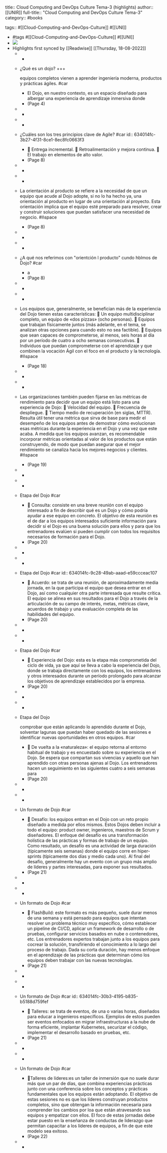 title:: Cloud Computing and DevOps Culture Tema-3 (highlights)
author:: [[UNIR]]
full-title:: "Cloud Computing and DevOps Culture Tema-3"
category:: #books

tags:: #[[Cloud-Computing-and-DevOps-Culture]] #[[UNI]]

- #tags #[[Cloud-Computing-and-DevOps-Culture]] #[[UNI]]
- ![](https://readwise-assets.s3.amazonaws.com/media/uploaded_book_covers/profile_22942/feac113b-e266-4bc9-99da-9c7fa14cf86a.jpg)
- Highlights first synced by [[Readwise]] [[Thursday, 18-08-2022]]
	- -
	- ¿Qué es un dojo? +++
	  
	  equipos completos vienen a aprender ingeniería moderna, productos y prácticas ágiles. #car
		- El Dojo, en nuestro contexto, es un espacio  diseñado  para  albergar  una  experiencia  de  aprendizaje  inmersiva  donde
		- (Page 4)
	- -
	- -
	- ¿Cuáles son los tres principios clave de Agile? #car
	  id:: 634014fc-3b27-4f31-8ce1-8ec8fc0663f3
		-   Entrega incremental.   Retroalimentación y mejora continua.   El trabajo en elementos de alto valor.
		- (Page 8)
	- -
	- -
	- La orientación al producto se refiere a la necesidad de que un equipo que acude al Dojo  adopte,  si  no  lo  ha  hecho  ya,  una  orientación  al  producto  en  lugar  de  una orientación al proyecto. Esta orientación implica que el equipo esté preparado para resolver,  crear  y  construir  soluciones  que  puedan  satisfacer  una  necesidad  de negocio. #ñspace
		- (Page 8)
	- -
	- -
	- ¿A qué nos referimos con "orientción l producto" cundo hblmos de Dojo? #car
		- a
		- (Page 8)
	- -
	- -
	- Los equipos que, generalmente, se benefician más de la experiencia del Dojo tienen estas características:   Un equipo multidisciplinar completo, un equipo de «dos pizzas» (ocho personas).   Equipos que trabajan físicamente juntos (más adelante, en el tema, se analizan otras opciones para cuando esto no sea factible).   Equipos que sean capaces de comprometerse, al menos, seis horas al día por un período de cuatro a ocho semanas consecutivas.   Individuos  que  puedan  comprometerse  con  el  aprendizaje  y  que  combinen  la vocación Ágil con el foco en el producto y la tecnología. #ñspace
		- (Page 18)
	- -
	- -
	- Las  organizaciones  también  pueden  fijarse  en  las  métricas  de  rendimiento  para decidir que un equipo está listo para una experiencia de Dojo:   Velocidad del equipo.   Frecuencia de despliegue.   Tiempo medio de recuperación (en siglas, MTTR). Resulta  útil  tener  una  métrica  que  sirva  de  base  para  medir  el  desempeño  de  los equipos antes de demostrar cómo evolucionan esas métricas durante la experiencia en  el  Dojo  y  una  vez  que  este  acaba.  A  medida  que  los  equipos  avanzan,  es recomendable  incorporar  métricas  orientadas  al  valor  de  los  productos  que  están construyendo, de modo que puedan asegurar que el mejor rendimiento se canaliza hacia los mejores negocios y clientes. #ñspace
		- (Page 19)
	- -
	- -
	- Etapa del Dojo #car
		-   Consulta: consiste en una breve reunión con el equipo interesado a fin de describir qué es un Dojo y cómo podría ayudar a ese equipo en concreto. El objetivo de esta reunión es el de dar a los equipos interesados suficiente información para decidir si el Dojo es una buena solución para ellos y para que los entrenadores evalúen si pueden cumplir con todos los requisitos necesarios de formación para el Dojo.
		- (Page 20)
	- -
	- -
	- Etapa del Dojo #car
	  id:: 634014fc-9c28-49ab-aaad-e59ccceac107
		-   Acuerdo: se trata de una reunión, de aproximadamente media jornada, en la que participa  el  equipo  que  desea  entrar  en  el  Dojo,  así  como  cualquier  otra  parte interesada que resulte crítica. El equipo se alinea en sus resultados para el Dojo a través de la articulación de su campo de interés, metas, métricas clave, acuerdos de trabajo y una evaluación completa de las habilidades del equipo.
		- (Page 20)
	- -
	- -
	- Etapa del Dojo #car
		-   Experiencia del Dojo: esta es la etapa más comprometida del ciclo de vida, ya que aquí se lleva a cabo la experiencia del Dojo, donde se trabaja directamente con los equipos,  los  entrenadores  y  otros  interesados  durante  un  período  prolongado para alcanzar los objetivos de aprendizaje establecidos por la empresa.
		- (Page 20)
	- -
	- -
	- Etapa del Dojo
	  
	  comprobar que están aplicando lo aprendido durante el Dojo, solventar lagunas que puedan haber quedado de las sesiones e identificar nuevas oportunidades en otros equipos. #car
		-   De vuelta a la «naturaleza»: el equipo retorna al entorno habitual de trabajo y es encuestado  sobre  su  experiencia  en  el  Dojo.  Se  espera  que  compartan  sus vivencias  y  aquello  que  han  aprendido  con  otras  personas  ajenas  al  Dojo.  Los entrenadores hacen un seguimiento en las siguientes cuatro a seis semanas para
		- (Page 20)
	- -
	- -
	- Un formato de Dojo #car
		-   Desafío: los equipos entran en el Dojo con un reto propio diseñado a medida por ellos  mismos.  Estos  Dojos  deben  incluir  a  todo  el  equipo:  product  owner, ingenieros,  maestros  de  Scrum  y  diseñadores.  El  enfoque  del  desafío  es  una transformación holística de las prácticas y formas de trabajo de un equipo. Como resultado,  un  desafío  es  una  actividad  de  larga  duración  (típicamente  seis semanas) donde el equipo corre en  hiper-sprints (típicamente dos días y medio cada  uno).  Al  final  del  desafío,  generalmente  hay  un  evento  con  un  grupo  más amplio de líderes y partes interesadas, para exponer sus resultados.
		- (Page 21)
	- -
	- -
	- Un formato de Dojo #car
		-   FlashBuild: este formato es más pequeño, suele durar menos de una semana  y está  pensado  para  equipos  que  intentan  resolver  un  problema  técnico  muy específico,  cómo  establecer  un  pipeline  de  CI/CD,  aplicar  un  framework  de desarrollo o de pruebas, configurar servicios basados en nube o contenedores, etc. Los entrenadores expertos trabajan junto a los equipos para cocrear la solución, transfiriendo  el  conocimiento  a  lo  largo  del  proceso  de  trabajo.  Dada  su  corta duración, hay menos enfoque en el aprendizaje de las prácticas que determinan cómo los equipos deben trabajar con las nuevas tecnologías.
		- (Page 21)
	- -
	- -
	- Un formato de Dojo #car
	  id:: 634014fc-30b3-4195-b835-b5188d759fef
		-   Talleres:  se  trata  de  eventos,  de  una  o  varias  horas,  diseñados  para  educar  a ingenieros específicos. Ejemplos de estos pueden ser eventos enfocados en migrar infraestructuras a la nube de forma eficiente, implantar Kubernetes, securizar el código, implementar el desarrollo basado en pruebas, etc.
		- (Page 21)
	- -
	- -
	- Un formato de Dojo #car
		- Talleres de líderes:es un taller de inmersión que no suele durar más que un par de días, que combina experiencias prácticas junto con una conferencia sobre los conceptos y prácticas fundamentales que los equipos están adoptando. El objetivo de estas sesiones no es que los líderes construyan productos completos, sino que obtengan la información necesaria para comprender los cambios por loa que están atravesando  sus  equipos  y  empatizar  con  ellos.  El  foco  de  estas  jornadas  debe estar puesto en la enseñanza de conductas de liderazgo que permitan capacitar a los líderes de equipos, a fin de que este modelo sea exitoso.
		- (Page 22)
	- -